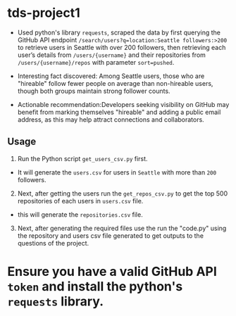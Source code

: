 # tds-project1
- Used python's library `requests`, scraped the data by first querying the GitHub API endpoint `/search/users?q=location:Seattle followers:>200` to retrieve users in Seattle with over 200 followers, then retrieving each user’s details from `/users/{username}` and their repositories from `/users/{username}/repos` with parameter `sort=pushed`.

- Interesting fact discovered: Among Seattle users, those who are "hireable" follow fewer people on average than non-hireable users, though both groups maintain strong follower counts.

- Actionable recommendation:Developers seeking visibility on GitHub may benefit from marking themselves "hireable" and adding a public email address, as this may help attract connections and collaborators.
  
## Usage

1. Run the Python script `get_users_csv.py` first.
- It will generate the `users.csv` for users in `Seattle` with more than `200` followers.

2. Next, after getting the users run the `get_repos_csv.py` to get the top 500 repositories of each users in `users.csv` file.
- this will generate the `repositories.csv` file.

3. Next, after generating the required files use the run the "code.py" using the repository and users csv file generated to get outputs to the questions of the project.
# Ensure you have a valid GitHub API `token` and install the python's `requests` library.
